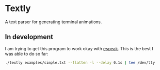 # Textly

A text parser for generating terminal animations.

## In development
I am trying to get this program to work okay with [espeak](https://www.google.com/url?sa=t&source=web&rct=j&opi=89978449&url=https://espeak.sourceforge.net/&ved=2ahUKEwjunb2Erq6QAxUul-4BHV8qKkoQFnoECBIQAQ&usg=AOvVaw0hrm7DsB6mUHrZ_ecQDWKD). This is the best I was able to do so far:

```bash
./textly examples/simple.txt --flatten -l --delay 0.1s | tee /dev/tty |  espeak --punct=none -g 0
```
